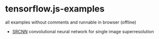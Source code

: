# tensorflow.js-examples

all examples without comments and runnable in browser (offline)
  - [SRCNN] convolutional neural network for single image superresolution

[SRCNN]:<https://git.io/fhyIf>
 

